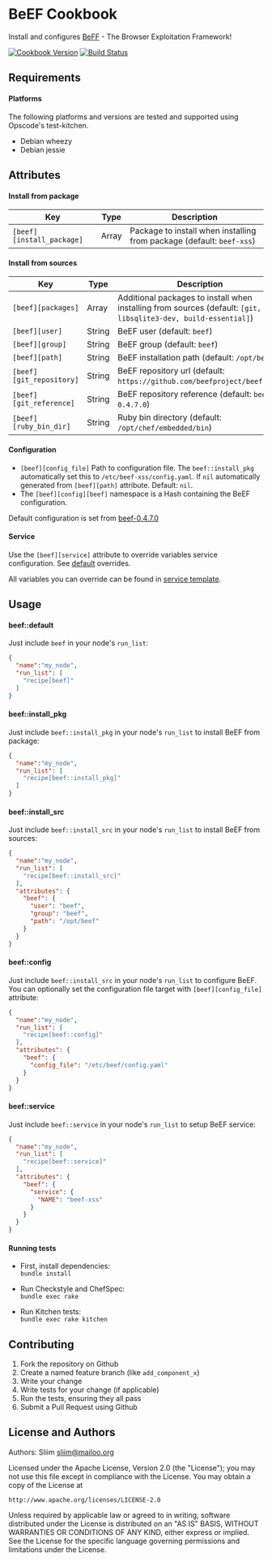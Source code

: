 BeEF Cookbook
=============
Install and configures [BeFF](http://beefproject.com) - The Browser Exploitation Framework!

[![Cookbook Version](https://img.shields.io/cookbook/v/beef.svg)](https://community.opscode.com/cookbooks/beef) [![Build Status](https://secure.travis-ci.org/sliim-cookbooks/beef.png)](http://travis-ci.org/sliim-cookbooks/beef)

Requirements
------------
#### Platforms
The following platforms and versions are tested and supported using Opscode's test-kitchen.
- Debian wheezy
- Debian jessie

Attributes
----------
#### Install from package
|               Key         |  Type  |                 Description                                           |
| ------------------------- | ------ | --------------------------------------------------------------------- |
| `[beef][install_package]` | Array  | Package to install when installing from package (default: `beef-xss`) |

#### Install from sources
|               Key        |  Type  |                 Description                                                                                     |
| ------------------------ | ------ | --------------------------------------------------------------------------------------------------------------- |
| `[beef][packages]`       | Array  | Additional packages to install when installing from sources (default: `[git, libsqlite3-dev, build-essential]`) |
| `[beef][user]`           | String | BeEF user (default: `beef`)                                                                                     |
| `[beef][group]`          | String | BeEF group (default: `beef`)                                                                                    |
| `[beef][path]`           | String | BeEF installation path (default: `/opt/beef`)                                                                   |
| `[beef][git_repository]` | String | BeEF repository url (default: `https://github.com/beefproject/beef.git`)                                        |
| `[beef][git_reference]`  | String | BeEF repository reference (default: `beef-0.4.7.0`)                                                             |
| `[beef][ruby_bin_dir]`   | String | Ruby bin directory (default: `/opt/chef/embedded/bin`)                                                          |

#### Configuration
- `[beef][config_file]` Path to configuration file. The `beef::install_pkg` automatically set this to `/etc/beef-xss/config.yaml`. If `nil` automatically generated from `[beef][path]` attribute. Default: `nil`.
- The `[beef][config][beef]` namespace is a Hash containing the BeEF configuration.

Default configuration is set from [beef-0.4.7.0](https://github.com/beefproject/beef/blob/beef-0.4.7.0/config.yaml)

#### Service
Use the `[beef][service]` attribute to override variables service configuration. See [default](attributes/default.rb) overrides.

All variables you can override can be found in [service template](templates/default/service/init.erb#L13-L20).

Usage
-----
#### beef::default
Just include `beef` in your node's `run_list`:

```json
{
  "name":"my_node",
  "run_list": [
    "recipe[beef]"
  ]
}
```

#### beef::install_pkg
Just include `beef::install_pkg` in your node's `run_list` to install BeEF from package:

```json
{
  "name":"my_node",
  "run_list": [
    "recipe[beef::install_pkg]"
  ]
}
```

#### beef::install_src
Just include `beef::install_src` in your node's `run_list` to install BeEF from sources:

```json
{
  "name":"my_node",
  "run_list": [
    "recipe[beef::install_src]"
  ],
  "attributes": {
    "beef": {
      "user": "beef",
      "group": "beef",
      "path": "/opt/beef"
    }
  }
}
```

#### beef::config
Just include `beef::install_src` in your node's `run_list` to configure BeEF.
You can optionally set the configuration file target with `[beef][config_file]` attribute:

```json
{
  "name":"my_node",
  "run_list": [
    "recipe[beef::config]"
  ],
  "attributes": {
    "beef": {
      "config_file": "/etc/beef/config.yaml"
    }
  }
}
```

#### beef::service
Just include `beef::service` in your node's `run_list` to setup BeEF service:

```json
{
  "name":"my_node",
  "run_list": [
    "recipe[beef::service]"
  ],
  "attributes": {
    "beef": {
      "service": {
        "NAME": "beef-xss"
      }
    }
  }
}
```

#### Running tests

- First, install dependencies:  
`bundle install`

- Run Checkstyle and ChefSpec:  
`bundle exec rake`

- Run Kitchen tests:  
`bundle exec rake kitchen`  

Contributing
------------

1. Fork the repository on Github
2. Create a named feature branch (like `add_component_x`)
3. Write your change
4. Write tests for your change (if applicable)
5. Run the tests, ensuring they all pass
6. Submit a Pull Request using Github

License and Authors
-------------------
Authors: Sliim <sliim@mailoo.org> 

Licensed under the Apache License, Version 2.0 (the "License"); you may not use this file except in compliance with the License. You may obtain a copy of the License at

    http://www.apache.org/licenses/LICENSE-2.0

Unless required by applicable law or agreed to in writing, software distributed under the License is distributed on an "AS IS" BASIS, WITHOUT WARRANTIES OR CONDITIONS OF ANY KIND, either express or implied. See the License for the specific language governing permissions and limitations under the License.

